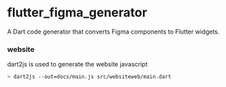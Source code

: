 # flutter_figma_generator
A Dart code generator that converts Figma components to Flutter widgets.

### website

dart2js is used to generate the website javascript 

```bash
> dart2js --out=docs/main.js src/websiteweb/main.dart
```